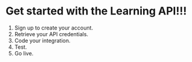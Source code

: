 # Get started with the Learning API!!!

1. Sign up to create your account.
2. Retrieve your API credentials.
3. Code your integration.
4. Test.
5. Go live.
